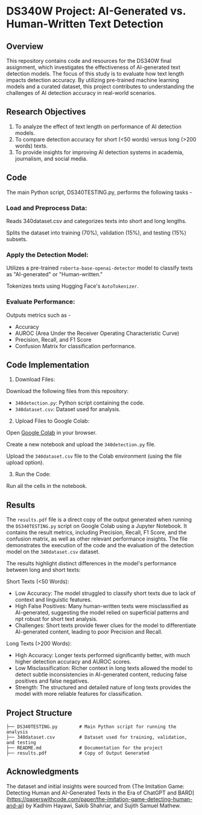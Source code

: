 # DS340W Project: AI-Generated vs. Human-Written Text Detection

## Overview
This repository contains code and resources for the DS340W final assignment, which investigates the effectiveness of AI-generated text detection models. The focus of this study is to evaluate how text length impacts detection accuracy. By utilizing pre-trained machine learning models and a curated dataset, this project contributes to understanding the challenges of AI detection accuracy in real-world scenarios.

## Research Objectives
1. To analyze the effect of text length on performance of AI detection models.
2. To compare detection accuracy for short (<50 words) versus long (>200 words) texts.
3. To provide insights for improving AI detection systems in academia, journalism, and social media.

## Code

The main Python script, DS340TESTING.py, performs the following tasks -

### Load and Preprocess Data:
Reads 340dataset.csv and categorizes texts into short and long lengths.

Splits the dataset into training (70%), validation (15%), and testing (15%) subsets.

### Apply the Detection Model:
Utilizes a pre-trained `roberta-base-openai-detector` model to classify texts as "AI-generated" or "Human-written."

Tokenizes texts using Hugging Face's `AutoTokenizer`.

### Evaluate Performance:

Outputs metrics such as - 
- Accuracy
- AUROC (Area Under the Receiver Operating Characteristic Curve)
- Precision, Recall, and F1 Score
- Confusion Matrix for classification performance.

## Code Implementation

1. Download Files:

Download the following files from this repository:
- `340detection.py`: Python script containing the code.
- `340dataset.csv`: Dataset used for analysis.

2. Upload Files to Google Colab:

Open [Google Colab](https://colab.research.google.com/) in your browser.

Create a new notebook and upload the `340detection.py` file.

Upload the `340dataset.csv` file to the Colab environment (using the file upload option).

3. Run the Code:

Run all the cells in the notebook.


## Results

The `results.pdf` file is a direct copy of the output generated when running the `DS340TESTING.py` script on Google Colab using a Jupyter Notebook. It contains the result metrics, including Precision, Recall, F1 Score, and the confusion matrix, as well as other relevant performance insights. The file demonstrates the execution of the code and the evaluation of the detection model on the `340dataset.csv` dataset.

The results highlight distinct differences in the model's performance between long and short texts:

Short Texts (<50 Words):
- Low Accuracy: The model struggled to classify short texts due to lack of context and linguistic features.
- High False Positives: Many human-written texts were misclassified as AI-generated, suggesting the model relied on superficial patterns and npt robust for short text analysis.
- Challenges: Short texts provide fewer clues for the model to differentiate AI-generated content, leading to poor Precision and Recall.

Long Texts (>200 Words):
- High Accuracy: Longer texts performed significantly better, with much higher detection accuracy and AUROC scores.
- Low Misclassification: Richer context in long texts allowed the model to detect subtle inconsistencies in AI-generated content, reducing false positives and false negatives.
- Strength: The structured and detailed nature of long texts provides the model with more reliable features for classification.

## Project Structure
```DS340W-AI-Text-Detection/
├── DS340TESTING.py        # Main Python script for running the analysis
├── 340dataset.csv         # Dataset used for training, validation, and testing
├── README.md              # Documentation for the project
├── results.pdf            # Copy of Output Generated
```

## Acknowledgments
The dataset and initial insights were sourced from {The Imitation Game: Detecting Human and AI-Generated Texts in the Era of ChatGPT and BARD](https://paperswithcode.com/paper/the-imitation-game-detecting-human-and-ai) by Kadhim Hayawi, Sakib Shahriar, and Sujith Samuel Mathew.


